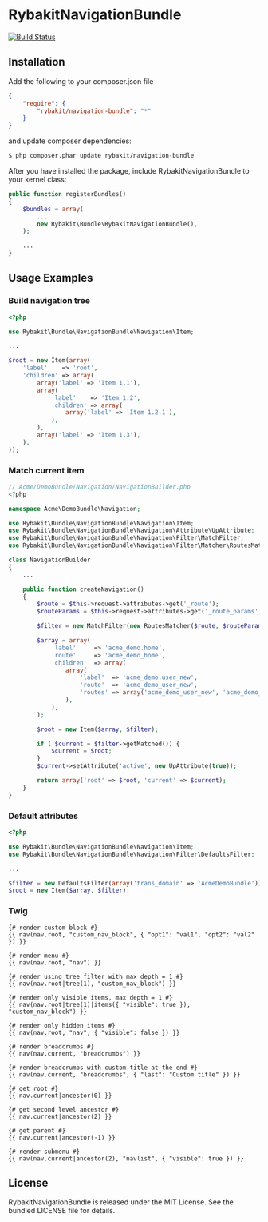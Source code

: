 RybakitNavigationBundle
=======================
[![Build Status](https://secure.travis-ci.org/rybakit/RybakitNavigationBundle.png?branch=filter)](http://travis-ci.org/rybakit/RybakitNavigationBundle)

## Installation

Add the following to your composer.json file

``` json
{
    "require": {
        "rybakit/navigation-bundle": "*"
    }
}
```
and update composer dependencies:

```bash
$ php composer.phar update rybakit/navigation-bundle
```

After you have installed the package, include RybakitNavigationBundle to your kernel class:

```php
public function registerBundles()
{
    $bundles = array(
        ...
        new Rybakit\Bundle\RybakitNavigationBundle(),
    );

    ...
}
```

## Usage Examples

### Build navigation tree

``` php
<?php

use Rybakit\Bundle\NavigationBundle\Navigation\Item;

...

$root = new Item(array(
    'label'    => 'root',
    'children' => array(
        array('label' => 'Item 1.1'),
        array(
            'label'    => 'Item 1.2',
            'children' => array(
                array('label' => 'Item 1.2.1'),
            ),
        ),
        array('label' => 'Item 1.3'),
    ),
));
```

### Match current item

``` php
// Acme/DemoBundle/Navigation/NavigationBuilder.php
<?php

namespace Acme\DemoBundle\Navigation;

use Rybakit\Bundle\NavigationBundle\Navigation\Item;
use Rybakit\Bundle\NavigationBundle\Navigation\Attribute\UpAttribute;
use Rybakit\Bundle\NavigationBundle\Navigation\Filter\MatchFilter;
use Rybakit\Bundle\NavigationBundle\Navigation\Filter\Matcher\RoutesMatcher;

class NavigationBuilder
{
    ...

    public function createNavigation()
    {
        $route = $this->request->attributes->get('_route');
        $routeParams = $this->request->attributes->get('_route_params', array());

        $filter = new MatchFilter(new RoutesMatcher($route, $routeParams));

        $array = array(
            'label'     => 'acme_demo.home',
            'route'     => 'acme_demo_home',
            'children'  => array(
                array(
                    'label'  => 'acme_demo.user_new',
                    'route'  => 'acme_demo_user_new',
                    'routes' => array('acme_demo_user_new', 'acme_demo_user_create'),
                ),
            ),
        );

        $root = new Item($array, $filter);

        if (!$current = $filter->getMatched()) {
            $current = $root;
        }
        $current->setAttribute('active', new UpAttribute(true));

        return array('root' => $root, 'current' => $current);
    }
}
```

### Default attributes

``` php
<?php

use Rybakit\Bundle\NavigationBundle\Navigation\Item;
use Rybakit\Bundle\NavigationBundle\Navigation\Filter\DefaultsFilter;

...

$filter = new DefaultsFilter(array('trans_domain' => 'AcmeDemoBundle'))
$root = new Item($array, $filter);
```

### Twig

```jinja
{# render custom block #}
{{ nav(nav.root, "custom_nav_block", { "opt1": "val1", "opt2": "val2" }) }}

{# render menu #}
{{ nav(nav.root, "nav") }}

{# render using tree filter with max depth = 1 #}
{{ nav(nav.root|tree(1), "custom_nav_block") }}

{# render only visible items, max depth = 1 #}
{{ nav(nav.root|tree(1)|items({ "visible": true }), "custom_nav_block") }}

{# render only hidden items #}
{{ nav(nav.root, "nav", { "visible": false }) }}

{# render breadcrumbs #}
{{ nav(nav.current, "breadcrumbs") }}

{# render breadcrumbs with custom title at the end #}
{{ nav(nav.current, "breadcrumbs", { "last": "Custom title" }) }}

{# get root #}
{{ nav.current|ancestor(0) }}

{# get second level ancestor #}
{{ nav.current|ancestor(2) }}

{# get parent #}
{{ nav.current|ancestor(-1) }}

{# render submenu #}
{{ nav(nav.current|ancestor(2), "navlist", { "visible": true }) }}

```

## License

RybakitNavigationBundle is released under the MIT License. See the bundled LICENSE file for details.
